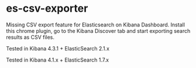 # es-csv-exporter
Missing CSV export feature for Elasticsearch on Kibana Dashboard. Install this chrome plugin, go to the Kibana Discover tab and start exporting search results as CSV files.

Tested in Kibana 4.3.1 + ElasticSearch 2.1.x


Tested in Kibana 4.1.x + ElasticSearch 1.7.x
